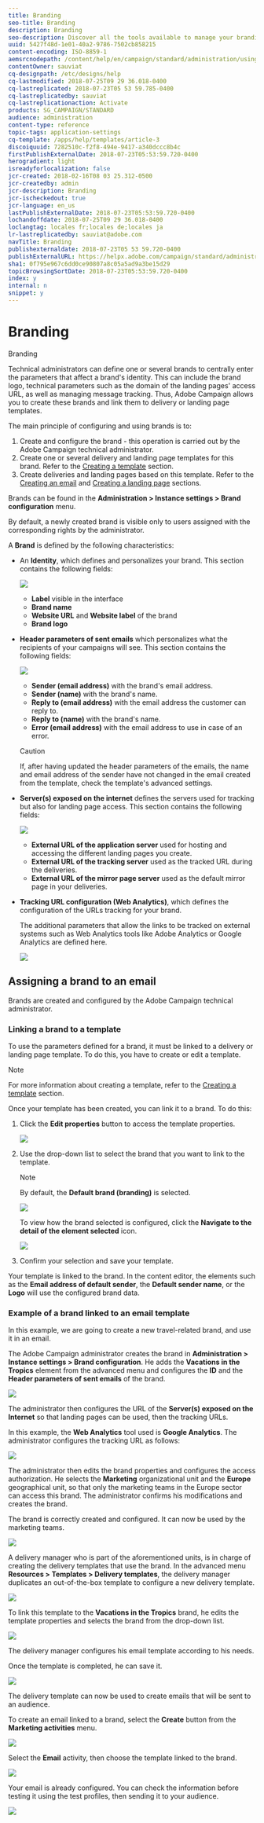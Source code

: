 ```yaml
---
title: Branding
seo-title: Branding
description: Branding
seo-description: Discover all the tools available to manage your branding identities.
uuid: 5427f48d-1e01-40a2-9786-7502cb858215
content-encoding: ISO-8859-1
aemsrcnodepath: /content/help/en/campaign/standard/administration/using/branding
contentOwner: sauviat
cq-designpath: /etc/designs/help
cq-lastmodified: 2018-07-25T09 29 36.018-0400
cq-lastreplicated: 2018-07-23T05 53 59.785-0400
cq-lastreplicatedby: sauviat
cq-lastreplicationaction: Activate
products: SG_CAMPAIGN/STANDARD
audience: administration
content-type: reference
topic-tags: application-settings
cq-template: /apps/help/templates/article-3
discoiquuid: 7282510c-f2f8-494e-9417-a340dccc8b4c
firstPublishExternalDate: 2018-07-23T05:53:59.720-0400
herogradient: light
isreadyforlocalization: false
jcr-created: 2018-02-16T08 03 25.312-0500
jcr-createdby: admin
jcr-description: Branding
jcr-ischeckedout: true
jcr-language: en_us
lastPublishExternalDate: 2018-07-23T05:53:59.720-0400
lochandoffdate: 2018-07-25T09 29 36.018-0400
loclangtag: locales fr;locales de;locales ja
lr-lastreplicatedby: sauviat@adobe.com
navTitle: Branding
publishexternaldate: 2018-07-23T05 53 59.720-0400
publishExternalURL: https://helpx.adobe.com/campaign/standard/administration/using/branding.html
sha1: 0f795e967c6dd0ce90807a8c05a5ad9a3be15d29
topicBrowsingSortDate: 2018-07-23T05:53:59.720-0400
index: y
internal: n
snippet: y
---
```


# Branding

Branding

Technical administrators can define one or several brands to centrally enter the parameters that affect a brand's identity. This can include the brand logo, technical parameters such as the domain of the landing pages' access URL, as well as managing message tracking. Thus, Adobe Campaign allows you to create these brands and link them to delivery or landing page templates.

The main principle of configuring and using brands is to:

1. Create and configure the brand - this operation is carried out by the Adobe Campaign technical administrator.
1. Create one or several delivery and landing page templates for this brand. Refer to the [Creating a template](../../start/using/about-templates.md) section.
1. Create deliveries and landing pages based on this template. Refer to the [Creating an email](../../channels/using/creating-an-email.md) and [Creating a landing page](../../channels/using/designing-a-landing-page.md) sections.

Brands can be found in the **Administration > Instance settings > Brand configuration** menu.

By default, a newly created brand is visible only to users assigned with the corresponding rights by the administrator.

A **Brand** is defined by the following characteristics:

* An **Identity**, which defines and personalizes your brand. This section contains the following fields:

  ![](assets/branding_01.png)

    * **Label** visible in the interface
    * **Brand name**
    * **Website URL** and **Website label** of the brand
    * **Brand logo**

* **Header parameters of sent emails** which personalizes what the recipients of your campaigns will see. This section contains the following fields:

  ![](assets/branding_04_header.png)

    * **Sender (email address)** with the brand's email address.
    * **Sender (name)** with the brand's name.
    * **Reply to (email address)** with the email address the customer can reply to.
    * **Reply to (name)** with the brand's name.
    * **Error (email address)** with the email address to use in case of an error.

  >[!CAUTION]
  >
  >If, after having updated the header parameters of the emails, the name and email address of the sender have not changed in the email created from the template, check the template's advanced settings.

* **Server(s) exposed on the internet** defines the servers used for tracking but also for landing page access. This section contains the following fields:

  ![](assets/configure_branding_04.png)

    * **External URL of the application server** used for hosting and accessing the different landing pages you create.
    * **External URL of the tracking server** used as the tracked URL during the deliveries.
    * **External URL of the mirror page server** used as the default mirror page in your deliveries.

* **Tracking URL configuration (Web Analytics)**, which defines the configuration of the URLs tracking for your brand.

  The additional parameters that allow the links to be tracked on external systems such as Web Analytics tools like Adobe Analytics or Google Analytics are defined here.

  ![](assets/branding_05.png)

## Assigning a brand to an email

Brands are created and configured by the Adobe Campaign technical administrator.

### Linking a brand to a template

To use the parameters defined for a brand, it must be linked to a delivery or landing page template. To do this, you have to create or edit a template.

>[!NOTE]
>
>For more information about creating a template, refer to the [Creating a template](../../start/using/about-templates.md) section.

Once your template has been created, you can link it to a brand. To do this:

1. Click the **Edit properties** button to access the template properties.

   ![](assets/branding_04.png)

1. Use the drop-down list to select the brand that you want to link to the template.

   >[!NOTE]
   >
   >By default, the **Default brand (branding)** is selected.

   ![](assets/branding_05.png)

   To view how the brand selected is configured, click the **Navigate to the detail of the element selected** icon.

   ![](assets/branding_06.png)

1. Confirm your selection and save your template.

Your template is linked to the brand. In the content editor, the elements such as the **Email address of default sender**, the **Default sender name**, or the **Logo** will use the configured brand data.

### Example of a brand linked to an email template

In this example, we are going to create a new travel-related brand, and use it in an email.

The Adobe Campaign administrator creates the brand in **Administration > Instance settings > Brand configuration**. He adds the **Vacations in the Tropics** element from the advanced menu and configures the **ID** and the **Header parameters of sent emails** of the brand.

![](assets/branding_07.png)

The administrator then configures the URL of the **Server(s) exposed on the Internet** so that landing pages can be used, then the tracking URLs.

In this example, the **Web Analytics** tool used is **Google Analytics**. The administrator configures the tracking URL as follows:

![](assets/branding_12.png)

The administrator then edits the brand properties and configures the access authorization. He selects the **Marketing** organizational unit and the **Europe** geographical unit, so that only the marketing teams in the Europe sector can access this brand. The administrator confirms his modifications and creates the brand.

The brand is correctly created and configured. It can now be used by the marketing teams.

![](assets/branding_13.png)

A delivery manager who is part of the aforementioned units, is in charge of creating the delivery templates that use the brand. In the advanced menu **Resources > Templates > Delivery templates**, the delivery manager duplicates an out-of-the-box template to configure a new delivery template.

![](assets/branding_08.png)

To link this template to the **Vacations in the Tropics** brand, he edits the template properties and selects the brand from the drop-down list. 

![](assets/branding_09.png)

The delivery manager configures his email template according to his needs.

Once the template is completed, he can save it.

![](assets/branding_10.png)

The delivery template can now be used to create emails that will be sent to an audience.

To create an email linked to a brand, select the **Create** button from the **Marketing activities** menu.

![](assets/branding_14.png)

Select the **Email** activity, then choose the template linked to the brand.

![](assets/branding_15.png)

Your email is already configured. You can check the information before testing it using the test profiles, then sending it to your audience.

![](assets/branding_16.png)

